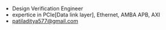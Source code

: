 
-  Design Verification Engineer 
-  expertice in PCIe[Data link layer], Ethernet, AMBA APB, AXI
-  patiladitya577@gmail.com


<!---
AdityaP1998/AdityaP1998 is a ✨ special ✨ repository because its `README.md` (this file) appears on your GitHub profile.
You can click the Preview link to take a look at your changes.
--->
